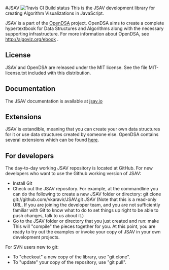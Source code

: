 #JSAV ![Travis CI Build status](https://travis-ci.org/vkaravir/JSAV.svg?branch=master)
This is the JSAV development library for creating Algorithm
Visualizations in JavaScript.

JSAV is a part of the [OpenDSA](https://github.com/OpenDSA/OpenDSA/) project. OpenDSA aims to create a
complete hypertextbook for Data Structures and Algorithms along with
the necessary supporting infrastructure. For more information about
OpenDSA, see http://algoviz.org/ebook .

## License

JSAV and OpenDSA are released under the MIT license. See the file
MIT-license.txt included with this distribution.

## Documentation
The JSAV documentation is available at [jsav.io](http://jsav.io/)

## Extensions
JSAV is extandible, meaning that you can create your own data structures
for it or use data structures created by someone else. OpenDSA contains
several extensions which can be found
[here](https://github.com/OpenDSA/OpenDSA/tree/master/DataStructures).

## For developers

The day-to-day working JSAV repository is located at GitHub. For new
developers who want to use the Github working version of JSAV:

* Install Git
* Check out the JSAV repository. For example, at the commandline you
  can do the following to create a new JSAV folder or directory:
    git clone git://github.com/vkaravir/JSAV.git JSAV
  (Note that this is a read-only URL. If you are joining the developer
   team, and you are not sufficiently familiar with Git to know what
   to do to set things up right to be able to push changes, talk to us
   about it.)
* Go to the JSAV folder or directory that you just created and run:
    make
  This will "compile" the pieces together for you. At this point, you
  are ready to try out the examples or invoke your copy of JSAV in
  your own development projects.

For SVN users new to git:

* To "checkout" a new copy of the library, use "git clone".
* To "update" your copy of the repository, use "git pull".
